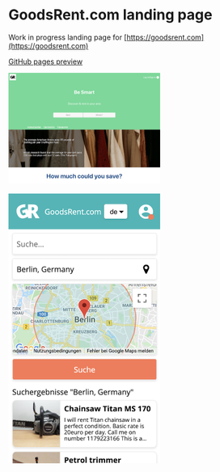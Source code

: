 # GoodsRent.com landing page

Work in progress landing page for [https://goodsrent.com](https://goodsrent.com)

[GitHub pages preview](https://karolinahamerszmidt.github.io/goodsrent-landing-page/)

<img src="./goodsrent-desktop.png" width="300" />
<br />
<br />
<img src="./goodsrent-mobile.png" width="300" />
